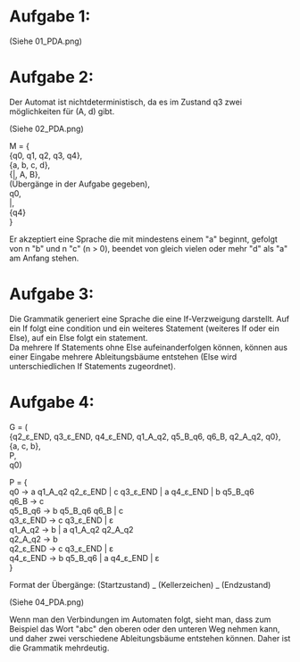 # Aufgabe 1:
(Siehe 01_PDA.png)

# Aufgabe 2:
Der Automat ist nichtdeterministisch, da es im Zustand q3 zwei möglichkeiten für (A, d) gibt.

(Siehe 02_PDA.png)

M = {  
{q0, q1, q2, q3, q4},  
{a, b, c, d},  
{|, A, B},  
(Übergänge in der Aufgabe gegeben),  
q0,  
|,  
{q4}  
}  

Er akzeptiert eine Sprache die mit mindestens einem "a" beginnt, gefolgt von n "b" und n "c" (n > 0), beendet von gleich vielen oder mehr "d" als "a" am Anfang stehen.


# Aufgabe 3:
Die Grammatik generiert eine Sprache die eine If-Verzweigung darstellt. Auf ein If folgt eine condition und ein weiteres Statement (weiteres If oder ein Else), auf ein Else folgt ein statement.  
Da mehrere If Statements ohne Else aufeinanderfolgen können, können aus einer Eingabe mehrere Ableitungsbäume entstehen (Else wird unterschiedlichen If Statements zugeordnet).

# Aufgabe 4:
G = (  
{q2_ε_END, q3_ε_END, q4_ε_END, q1_A_q2, q5_B_q6, q6_B, q2_A_q2, q0},  
{a, c, b},  
P,  
q0)

P = {  
q0       -> a  q1_A_q2  q2_ε_END | c  q3_ε_END | a  q4_ε_END | b  q5_B_q6  
q6_B     -> c  
q5_B_q6  -> b  q5_B_q6 q6_B | c  
q3_ε_END -> c  q3_ε_END | ε  
q1_A_q2  -> b | a  q1_A_q2  q2_A_q2  
q2_A_q2  -> b  
q2_ε_END -> c  q3_ε_END | ε  
q4_ε_END -> b  q5_B_q6 | a  q4_ε_END | ε  
}  

Format der Übergänge: (Startzustand) _ (Kellerzeichen) _ (Endzustand)

(Siehe 04_PDA.png)

Wenn man den Verbindungen im Automaten folgt, sieht man, dass zum Beispiel das Wort "abc" den oberen oder den unteren Weg nehmen kann, und daher zwei verschiedene Ableitungsbäume entstehen können.
Daher ist die Grammatik mehrdeutig.